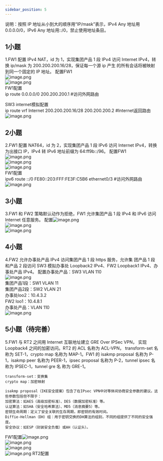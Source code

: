 ```yaml
---
sidebar_position: 5
---
```


 说明：按照 IP 地址从小到大的顺序用“IP/mask”表示，IPv4 Any 地址用 0.0.0.0/0，IPv6 Any 地址用::/0，禁止使用地址条目。 
## 1小题
1.FW1 配置 IPv4 NAT，id 为 1，实现集团产品 1 段 IPv4 访问 Internet IPv4，转换 ip/mask 为 200.200.200.16/28，保证每一个源 ip 产生 的所有会话将被映射到同一个固定的 IP 地址。
配置FW1<br />![image.png](https://cdn.nlark.com/yuque/0/2024/png/33622884/1713179363911-26ac87a2-cf27-4ac6-90ed-c95d51897e05.png#averageHue=%23fdfcfc&clientId=u69021d19-85d0-4&from=paste&height=831&id=u05bf16da&originHeight=779&originWidth=1253&originalType=binary&ratio=0.9375&rotation=0&showTitle=false&size=68997&status=done&style=none&taskId=uab9efd92-7a5b-4323-a3a6-979e318d567&title=&width=1336.5333333333333)<br />![image.png](https://cdn.nlark.com/yuque/0/2024/png/33622884/1713179928211-ea2b7565-4dc9-42a5-8200-903facae4e9d.png#averageHue=%23f9f8f7&clientId=u69021d19-85d0-4&from=paste&height=112&id=vodNQ&originHeight=105&originWidth=1238&originalType=binary&ratio=0.9375&rotation=0&showTitle=false&size=14836&status=done&style=none&taskId=ucec8bea9-5c51-4c1e-990f-ce12524e3db&title=&width=1320.5333333333333)<br />FW1配置<br />ip route 0.0.0.0/0 200.200.200.1  #访问外网路由

SW3 internet模拟配置<br />ip route vrf Internet 200.200.200.16/28 200.200.200.2 #Internet返回路由<br />![image.png](https://cdn.nlark.com/yuque/0/2024/png/33622884/1714817517877-89fced60-f047-47f7-b37e-4122ac95263a.png#averageHue=%230d0a08&clientId=u673a1512-5e3f-4&from=paste&height=159&id=u6579d415&originHeight=179&originWidth=1334&originalType=binary&ratio=1.125&rotation=0&showTitle=false&size=19220&status=done&style=none&taskId=ua7ed1555-a433-41c4-b23b-741e51e2599&title=&width=1185.7777777777778)
## 2小题
2.FW1 配置 NAT64，id 为 2，实现集团产品 1 段 IPv6 访问 Internet IPv4，转换为出接口 IP，IPv4 转 IPv6 地址前缀为 64:ff9b::/96。 
配置FW1<br />![image.png](https://cdn.nlark.com/yuque/0/2024/png/33622884/1713179792173-0270fbd8-4e64-492d-a21e-9f58d3ca3e65.png#averageHue=%23fdfcfc&clientId=u69021d19-85d0-4&from=paste&height=875&id=HB3WM&originHeight=820&originWidth=1009&originalType=binary&ratio=0.9375&rotation=0&showTitle=false&size=61824&status=done&style=none&taskId=ua7707e91-3304-4c71-a818-6a4df3bb131&title=&width=1076.2666666666667)<br />![image.png](https://cdn.nlark.com/yuque/0/2024/png/33622884/1713179956707-f34e403f-d90c-4f05-95c0-92afcd3bce0c.png#averageHue=%23faf9f8&clientId=u69021d19-85d0-4&from=paste&height=203&id=u4024fa97&originHeight=190&originWidth=1248&originalType=binary&ratio=0.9375&rotation=0&showTitle=false&size=29369&status=done&style=none&taskId=u6c465127-5a74-4e01-8460-ee97b151ef5&title=&width=1331.2)<br />![image.png](https://cdn.nlark.com/yuque/0/2024/png/33622884/1714896549690-f79fdb22-be8f-4d53-8a99-ad386e6d056a.png#averageHue=%23dce8b6&clientId=u578d56e8-21be-4&from=paste&height=331&id=u44fd313d&originHeight=372&originWidth=1584&originalType=binary&ratio=1.125&rotation=0&showTitle=false&size=49192&status=done&style=none&taskId=uaf18e054-b8c8-4b42-aa3e-c3a18d2c32a&title=&width=1408)<br />FW1配置<br />ipv6 route ::/0 FE80::203:FFF:FE3F:C5B6  ethernet0/3 #访问外网路由<br />![image.png](https://cdn.nlark.com/yuque/0/2024/png/33622884/1714899272091-d4401c22-0f67-4978-bf34-d2affcccf35f.png#averageHue=%230b0806&clientId=u578d56e8-21be-4&from=paste&height=209&id=TPc58&originHeight=235&originWidth=1546&originalType=binary&ratio=1.125&rotation=0&showTitle=false&size=24724&status=done&style=none&taskId=ueb0d23eb-e1bc-4e26-b6e1-25d12174ee7&title=&width=1374.2222222222222)
## 3小题
3.FW1 和 FW2 策略默认动作为拒绝，FW1 允许集团产品 1 段 IPv4 和 IPv6 访问 Internet 任意服务。
配置![image.png](https://cdn.nlark.com/yuque/0/2024/png/33622884/1713417472751-a716b6e3-8d3b-46bf-b052-7f90d3846b33.png#averageHue=%23fdfdfd&clientId=u6629b3ce-ba0b-4&from=paste&height=626&id=qPRwZ&originHeight=783&originWidth=1120&originalType=binary&ratio=1.25&rotation=0&showTitle=false&size=51790&status=done&style=none&taskId=ube238c05-1ef2-4c27-a281-190dd343ca3&title=&width=896)<br />![image.png](https://cdn.nlark.com/yuque/0/2024/png/33622884/1713417608385-43a689a4-61ef-4a20-ba76-f5bd3a69018f.png#averageHue=%23fdfdfd&clientId=u6629b3ce-ba0b-4&from=paste&height=597&id=CgUmY&originHeight=746&originWidth=1068&originalType=binary&ratio=1.25&rotation=0&showTitle=false&size=50254&status=done&style=none&taskId=u8ac2a002-808f-4356-9b32-f3a180ac269&title=&width=854.4)<br />![image.png](https://cdn.nlark.com/yuque/0/2024/png/33622884/1714903271659-ade565af-c796-4a27-bdfd-d436749d2857.png#averageHue=%23e3c499&clientId=ufcc1bd19-54c4-4&from=paste&height=346&id=u151476b5&originHeight=389&originWidth=1846&originalType=binary&ratio=1.125&rotation=0&showTitle=false&size=59477&status=done&style=none&taskId=u27d89713-b1cd-4eae-84e8-f449d1437e2&title=&width=1640.888888888889)
## 4小题
4.FW2 允许办事处产品 IPv4 访问集团产品 1 段 https 服务，允许集 团产品 1 段和产品 2 段访问 SW3 模拟办事处 Loopback2 IPv4、FW2 Loopback1 IPv4、办事处产品 IPv4。
配置办事处产品：SW3 VLAN 110<br />![image.png](https://cdn.nlark.com/yuque/0/2024/png/33622884/1713417973571-e4746025-0732-4ec1-96f6-86d48bb960f3.png#averageHue=%23fdfdfd&clientId=u6629b3ce-ba0b-4&from=paste&height=627&id=aLEsA&originHeight=784&originWidth=1065&originalType=binary&ratio=1.25&rotation=0&showTitle=false&size=52152&status=done&style=none&taskId=u2430f626-1be1-466f-a9d0-b4f2af50842&title=&width=852)<br />集团产品1段：SW1 VLAN 11<br />集团产品2段：SW2 VLAN 21<br />办事处loo2：10.4.3.2<br />FW2 loo1：10.4.8.1<br />办事处产品：VLAN 110<br />![image.png](https://cdn.nlark.com/yuque/0/2024/png/33622884/1713418154695-92967ab3-9a2d-4449-9548-81dc7983b442.png#averageHue=%23fdfdfd&clientId=u6629b3ce-ba0b-4&from=paste&height=657&id=OlsRs&originHeight=821&originWidth=1048&originalType=binary&ratio=1.25&rotation=0&showTitle=false&size=56647&status=done&style=none&taskId=u69b0e71e-89de-4a1a-874e-4b867e04970&title=&width=838.4)
## 5小题（待完善）
5.FW1 与 RT2 之间用 Internet 互联地址建立 GRE Over IPSec VPN， 实现 Loopback4 之间的加密访问。RT2 的 ACL 名称为 ACL-VPN， transform-set 名称为 SET-1，crypto map 名称为 MAP-1。FW1 的 isakmp proposal 名称为 P-1，isakmp peer 名称为 PEER-1，ipsec proposal 名称为 P-2，tunnel ipsec 名称为 IPSEC-1，tunnel gre 名 称为 GRE-1。  
```
transform-set：变换集
crypto map：加密映射

isakmp proposal（IKE安全提案）包含了在IPsec VPN中对等体间协商安全参数的建议。这些参数包括但不限于：
加密算法：如AES（高级加密标准）、DES（数据加密标准）等。
认证算法：如SHA（安全哈希算法）、MD5（消息摘要5）等。
密钥生命周期：定义了安全关联的生存周期，即密钥的有效时间。
Diffie-Hellman（DH）组：用于密钥交换的DH算法的组别，不同的组提供了不同的安全强度。
安全协议：如ESP（封装安全负载）或AH（认证头）。

```
FW1配置![image.png](https://cdn.nlark.com/yuque/0/2024/png/33622884/1714821014742-79ac2703-a3e4-4c53-a601-42fcb3471fc0.png#averageHue=%23fcfcfb&clientId=u673a1512-5e3f-4&from=paste&height=551&id=ue0c7c4bd&originHeight=620&originWidth=1528&originalType=binary&ratio=1.125&rotation=0&showTitle=false&size=63332&status=done&style=none&taskId=ua73d2844-77bf-4959-805f-9638316fa58&title=&width=1358.2222222222222)<br />![image.png](https://cdn.nlark.com/yuque/0/2024/png/33622884/1714821531081-f686bb55-4c75-4d19-95c9-d67df10fb7d7.png#averageHue=%23f9f9f8&clientId=u673a1512-5e3f-4&from=paste&height=644&id=ua0f2da31&originHeight=724&originWidth=1581&originalType=binary&ratio=1.125&rotation=0&showTitle=false&size=72415&status=done&style=none&taskId=u1e540c80-dbe3-4e63-95a7-589cfb35500&title=&width=1405.3333333333333)<br />![image.png](https://cdn.nlark.com/yuque/0/2024/png/33622884/1714821561409-32b491a5-c48e-4578-b45f-8f590578fdd6.png#averageHue=%23f9f9f9&clientId=u673a1512-5e3f-4&from=paste&height=694&id=ucab34f40&originHeight=781&originWidth=1581&originalType=binary&ratio=1.125&rotation=0&showTitle=false&size=62607&status=done&style=none&taskId=uc3ca94d0-244d-412f-898b-127ad14c037&title=&width=1405)<br />![image.png](https://cdn.nlark.com/yuque/0/2024/png/33622884/1714821603668-5d8170b2-bbdb-4d6c-8216-0a242803be9f.png#averageHue=%23f8f8f8&clientId=u673a1512-5e3f-4&from=paste&height=520&id=ubbb28c0e&originHeight=585&originWidth=1581&originalType=binary&ratio=1.125&rotation=0&showTitle=false&size=65940&status=done&style=none&taskId=ufca2e5c3-8453-4a63-86c7-e337a37d197&title=&width=1405.3333333333333)
RT2配置
